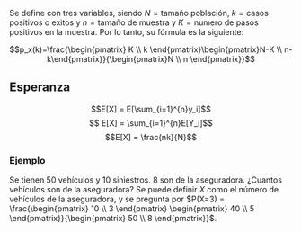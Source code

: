 
Se define con tres variables, siendo $N=\text{tamaño población}$, $k=\text{casos positivos o exitos}$ y $n =\text{tamaño de muestra}$ y $K=\text{numero de pasos positivos en la muestra}$. Por lo tanto, su fórmula es la siguiente: 

$$p_x(k)=\frac{\begin{pmatrix} K \\ k \end{pmatrix}\begin{pmatrix}N-K \\ n-k\end{pmatrix}}{\begin{pmatrix}N \\ n \end{pmatrix}}$$

## Esperanza 

$$E[X] = E[\sum_{i=1}^{n}y_i]$$ $$ E[X] = \sum_{i=1}^{n}E[Y_i]$$ $$E[X] = \frac{nk}{N}$$  
### Ejemplo 

Se tienen 50 vehículos y 10 siniestros. 8 son de la aseguradora.  ¿Cuantos vehículos son de la aseguradora? Se puede definir $X$ como el número de vehículos de la aseguradora, y se pregunta por $P(X=3) = \frac{\begin{pmatrix} 10 \\ 3 \end{pmatrix} \begin{pmatrix} 40 \\ 5 \end{pmatrix}}{\begin{pmatrix} 50 \\ 8 \end{pmatrix}}$.  

